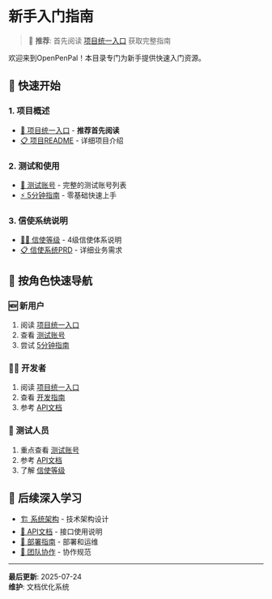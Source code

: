 # 新手入门指南

> 🎯 **推荐**: 首先阅读 [项目统一入口](../../UNIFIED_ENTRY.md) 获取完整指南

欢迎来到OpenPenPal！本目录专门为新手提供快速入门资源。

## 🚀 快速开始

### 1. 项目概述
- [📖 项目统一入口](../../UNIFIED_ENTRY.md) - **推荐首先阅读**
- [📋 项目README](../../README.md) - 详细项目介绍

### 2. 测试和使用
- [🧪 测试账号](./test-accounts.md) - 完整的测试账号列表
- [⚡ 5分钟指南](./5min-guide.md) - 零基础快速上手

### 3. 信使系统说明  
- [🏃‍♂️ 信使等级](./courier-levels.md) - 4级信使体系说明
- [📋 信使系统PRD](./OpenPenPal%20信使系统%20PRD（面向开发执行）.md) - 详细业务需求

## 📖 按角色快速导航

### 🆕 新用户
1. 阅读 [项目统一入口](../../UNIFIED_ENTRY.md)
2. 查看 [测试账号](./test-accounts.md)
3. 尝试 [5分钟指南](./5min-guide.md)

### 👨‍💻 开发者
1. 阅读 [项目统一入口](../../UNIFIED_ENTRY.md)
2. 查看 [开发指南](../development/)
3. 参考 [API文档](../api/)

### 🧪 测试人员
1. 重点查看 [测试账号](./test-accounts.md)
2. 参考 [API文档](../api/)
3. 了解 [信使等级](./courier-levels.md)

## 🔗 后续深入学习

- [🏗️ 系统架构](../architecture/) - 技术架构设计
- [📡 API文档](../api/) - 接口使用说明  
- [🚀 部署指南](../deployment/) - 部署和运维
- [🤝 团队协作](../team-collaboration/) - 协作规范

---

**最后更新**: 2025-07-24  
**维护**: 文档优化系统